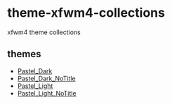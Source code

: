 
# theme-xfwm4-collections

xfwm4 theme collections


## themes

* [Pastel_Dark](themes/Pastel_Dark)
* [Pastel_Dark_NoTitle](themes/Pastel_Dark_NoTitle)
* [Pastel_Light](themes/Pastel_Light)
* [Pastel_Light_NoTitle](themes/Pastel_Light_NoTitle)
